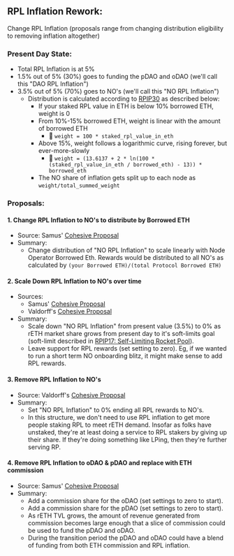 ## RPL Inflation Rework:

Change RPL Inflation (proposals range from changing distribution eligibility to removing inflation altogether)

### Present Day State:

- Total RPL Inflation is at 5%
- 1.5% out of 5% (30%) goes to funding the pDAO and oDAO (we'll call this "DAO RPL Inflation")
- 3.5% out of 5% (70%) goes to NO's (we'll call this "NO RPL Inflation")
  - Distribution is calculated according to [RPIP30](https://rpips.rocketpool.net/RPIPs/RPIP-30) as described below:
    - If your staked RPL value in ETH is below 10% borrowed ETH, weight is 0
    - From 10%-15% borrowed ETH, weight is linear with the amount of borrowed ETH
      - 🧮 `weight = 100 * staked_rpl_value_in_eth`
    - Above 15%, weight follows a logarithmic curve, rising forever, but ever-more-slowly
      - 🧮 `weight = (13.6137 + 2 * ln(100 * (staked_rpl_value_in_eth / borrowed_eth) - 13)) * borrowed_eth`
    - The NO share of inflation gets split up to each node as `weight/total_summed_weight`

### Proposals:

#### 1. Change RPL Inflation to NO's to distribute by Borrowed ETH

- Source: Samus' [Cohesive Proposal](https://github.com/orangesamus/RocketPoolRapidResearchIncubator/blob/main/CohesiveProposal.md)
- Summary:
  - Change distribution of "NO RPL Inflation" to scale linearly with Node Operator Borrowed Eth. Rewards would be distributed to all NO's as calculated by `(your Borrowed ETH)/(total Protocol Borrowed ETH)`

#### 2. Scale Down RPL Inflation to NO's over time
- Sources:
  - Samus' [Cohesive Proposal](https://github.com/orangesamus/RocketPoolRapidResearchIncubator/blob/main/CohesiveProposal.md)
  - Valdorff's [Cohesive Proposal](https://github.com/Valdorff/rp-thoughts/blob/main/2024_02_strategy/readme_tier3.md#suggested-support)
- Summary:
  - Scale down "NO RPL Inflation" from present value (3.5%) to 0% as rETH market share grows from present day to it's soft-limits goal (soft-limit described in [RPIP17: Self-Limiting Rocket Pool](https://rpips.rocketpool.net/RPIPs/RPIP-17)).
  - Leave support for RPL rewards (set setting to zero). Eg, if we wanted to run a short term NO onboarding blitz, it might make sense to add RPL rewards.

#### 3. Remove RPL Inflation to NO's

- Source: Valdorff's [Cohesive Proposal](https://github.com/Valdorff/rp-thoughts/blob/main/2024_02_strategy/readme_tier3.md#suggested-support)
- Summary:
  - Set "NO RPL Inflation" to 0% ending all RPL rewards to NO's.
  - In this structure, we don't need to use RPL inflation to get more people staking RPL to meet rETH demand. Insofar as folks have unstaked, they're at least doing a service to RPL stakers by giving up their share. If they're doing something like LPing, then they're further serving RP.

#### 4. Remove RPL Inflation to oDAO & pDAO and replace with ETH commission

- Source: Samus' [Cohesive Proposal](https://github.com/orangesamus/RocketPoolRapidResearchIncubator/blob/main/CohesiveProposal.md)
- Summary:
  - Add a commission share for the oDAO (set settings to zero to start).
  - Add a commission share for the pDAO (set settings to zero to start).
  - As rETH TVL grows, the amount of revenue generated from commission becomes large enough that a slice of commission could be used to fund the pDAO and oDAO.
  - During the transition period the pDAO and oDAO could have a blend of funding from both ETH commission and RPL inflation.
